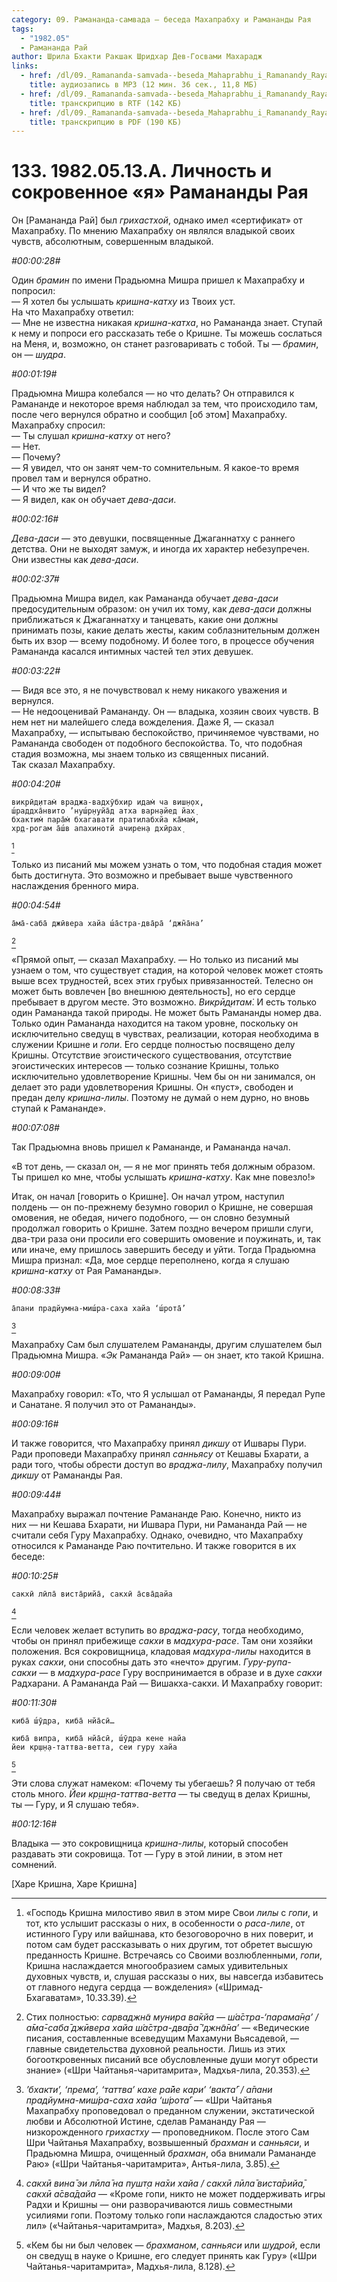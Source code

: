 ```yaml
---
category: 09. Рамананда-самвада — беседа Махапрабху и Рамананды Рая
tags:
  - "1982.05"
  - Рамананда Рай
author: Шрила Бхакти Ракшак Шридхар Дев-Госвами Махарадж
links:
  - href: /dl/09._Ramananda-samvada--beseda_Mahaprabhu_i_Ramanandy_Raya/133_1982.05.13.A_SridharMj_Lichnost_i_sokrovennoe_ja_Ramanandy_Raja.mp3
    title: аудиозапись в MP3 (12 мин. 36 сек., 11,8 МБ)
  - href: /dl/09._Ramananda-samvada--beseda_Mahaprabhu_i_Ramanandy_Raya/133_1982.05.13.A_SridharMj_Lichnost_i_sokrovennoe_ja_Ramanandy_Raja.rtf
    title: транскрипцию в RTF (142 КБ)
  - href: /dl/09._Ramananda-samvada--beseda_Mahaprabhu_i_Ramanandy_Raya/133_1982.05.13.A_SridharMj_Lichnost_i_sokrovennoe_ja_Ramanandy_Raja.pdf
    title: транскрипцию в PDF (190 КБ)
---
```


# 133. 1982.05.13.A. Личность и сокровенное «я» Рамананды Рая

Он [Рамананда Рай] был *грихастхой*, однако имел «сертификат» от Махапрабху. По мнению Махапрабху он являлся владыкой своих чувств, абсолютным, совершенным владыкой.

*#00:00:28#*

Один *брамин* по имени Прадьюмна Мишра пришел к Махапрабху и попросил:\
— Я хотел бы услышать *кришна-катху* из Твоих уст.\
На что Махапрабху ответил:\
— Мне не известна никакая *кришна-катха*, но Рамананда знает. Ступай к нему и попроси его рассказать тебе о Кришне. Ты можешь сослаться на Меня, и, возможно, он станет разговаривать с тобой. Ты — *брамин*, он — *шудра*.

*#00:01:19#*

Прадьюмна Мишра колебался — но что делать? Он отправился к Рамананде и некоторое время наблюдал за тем, что происходило там, после чего вернулся обратно и сообщил [об этом] Махапрабху. Махапрабху спросил:\
— Ты слушал *кришна-катху* от него?\
— Нет.\
— Почему?\
— Я увидел, что он занят чем-то сомнительным. Я какое-то время провел там и вернулся обратно.\
— И что же ты видел?\
— Я видел, как он обучает *дева-даси*.

*#00:02:16#*

*Дева-даси* — это девушки, посвященные Джаганнатху с раннего детства. Они не выходят замуж, и иногда их характер небезупречен. Они известны как *дева-даси*.

*#00:02:37#*

Прадьюмна Мишра видел, как Рамананда обучает *дева-даси* предосудительным образом: он учил их тому, как *дева-даси* должны приближаться к Джаганнатху и танцевать, какие они должны принимать позы, какие делать жесты, каким соблазнительным должен быть их взор — всему подобному. И более того, в процессе обучения Рамананда касался интимных частей тел этих девушек.

*#00:03:22#*

— Видя все это, я не почувствовал к нему никакого уважения и вернулся.\
— Не недооценивай Рамананду. Он — владыка, хозяин своих чувств. В нем нет ни малейшего следа вожделения. Даже Я, — сказал Махапрабху, — испытываю беспокойство, причиняемое чувствами, но Рамананда свободен от подобного беспокойства. То, что подобная стадия возможна, мы знаем только из священных писаний.\
Так сказал Махапрабху.

*#00:04:20#*

    викрӣд̣итам̇ враджа-вадхӯбхир идам̇ ча виш̣н̣ох̣,
    ш́раддха̄нвито ’нуш́р̣н̣уйа̄д атха варн̣айед йах̣
    бхактим̇ пара̄м̇ бхагавати пратилабхйа ка̄мам̇,
    хр̣д-рогам а̄ш́в апахинотй ачирен̣а дхӣрах̣
[^_ftn1]

Только из писаний мы можем узнать о том, что подобная стадия может быть достигнута. Это возможно и пребывает выше чувственного наслаждения бренного мира.

*#00:04:54#*

    а̄ма̄-саба̄ джӣвера хайа ш́а̄стра-два̄ра̄ ‘джн̃а̄на’
[^_ftn2]

«Прямой опыт, — сказал Махапрабху. — Но только из писаний мы узнаем о том, что существует стадия, на которой человек может стоять выше всех трудностей, всех этих грубых привязанностей. Телесно он может быть вовлечен [во внешнюю деятельность], но его сердце пребывает в другом месте. Это возможно. *Викрӣд̣итам̇*. И есть только один Рамананда такой природы. Не может быть Рамананды номер два. Только один Рамананда находится на таком уровне, поскольку он исключительно сведущ в чувствах, реализации, которая необходима в служении Кришне и *гопи*. Его сердце полностью посвящено делу Кришны. Отсутствие эгоистического существования, отсутствие эгоистических интересов — только сознание Кришны, только исключительно удовлетворение Кришны. Чем бы он ни занимался, он делает это ради удовлетворения Кришны. Он «пуст», свободен и предан делу *кришна-лилы*. Поэтому не думай о нем дурно, но вновь ступай к Рамананде».

*#00:07:08#*

Так Прадьюмна вновь пришел к Рамананде, и Рамананда начал.

«В тот день, — сказал он, — я не мог принять тебя должным образом. Ты пришел ко мне, чтобы услышать *кришна-катху*. Как мне повезло!»

Итак, он начал [говорить о Кришне]. Он начал утром, наступил полдень — он по-прежнему безумно говорил о Кришне, не совершая омовения, не обедая, ничего подобного, — он словно безумный продолжал говорить о Кришне. Затем поздно вечером пришли слуги, два-три раза они просили его совершить омовение и поужинать, и, так или иначе, ему пришлось завершить беседу и уйти. Тогда Прадьюмна Мишра признал: «Да, мое сердце переполнено, когда я слушаю *кришна-катху* от Рая Рамананды».

*#00:08:33#*

    а̄пани прадйумна-миш́ра-саха хайа ‘ш́рота̄’
[^_ftn3]

Махапрабху Сам был слушателем Рамананды, другим слушателем был Прадьюмна Мишра. «*Эк* Рамананда Рай» — он знает, кто такой Кришна.

*#00:09:00#*

Махапрабху говорил: «То, что Я услышал от Рамананды, Я передал Рупе и Санатане. Я получил это от Рамананды».

*#00:09:16#*

И также говорится, что Махапрабху принял *дикшу* от Ишвары Пури. Ради проповеди Махапрабху принял *санньясу* от Кешавы Бхарати, а ради того, чтобы обрести доступ во *враджа-лилу*, Махапрабху получил *дикшу* от Рамананды Рая.

*#00:09:44#*

Махапрабху выражал почтение Рамананде Раю. Конечно, никто из них — ни Кешава Бхарати, ни Ишвара Пури, ни Рамананда Рай — не считали себя Гуру Махапрабху. Однако, очевидно, что Махапрабху относился к Рамананде Раю почтительно. И также говорится в их беседе:

*#00:10:25#*

    сакхӣ лӣла̄ виста̄рийа̄, сакхӣ а̄сва̄дайа
[^_ftn4]

Если человек желает вступить во *враджа-расу*, тогда необходимо, чтобы он принял прибежище *сакхи* в *мадхура-расе*. Там они хозяйки положения. Вся сокровищница, кладовая *мадхура-лилы* находится в руках *сакхи*, они способны дать это «нечто» другим. *Гуру-рупа-сакхи* — в *мадхура-расе* Гуру воспринимается в образе и в духе *сакхи* Радхарани. А Рамананда Рай — Вишакха-сакхи. И Махапрабху говорит:

*#00:11:30#*

    киба̄ ш́ӯдра, киба̄ нйа̄сӣ…

    киба̄ випра, киба̄ нйа̄сӣ, ш́ӯдра кене найа
    йеи кр̣ш̣н̣а-таттва-ветта, сеи гуру хайа
[^_ftn5]

Эти слова служат намеком: «Почему ты убегаешь? Я получаю от тебя столь много. *Йеи кр̣ш̣н̣а-таттва-ветта* — ты сведущ в делах Кришны, ты — Гуру, и Я слушаю тебя».

*#00:12:16#*

Владыка — это сокровищница *кришна-лилы*, который способен раздавать эти сокровища. Тот — Гуру в этой линии, в этом нет сомнений.

[Харе Кришна, Харе Кришна]



[^_ftn1]: «Господь Кришна милостиво явил в этом мире Свои *лилы* с *гопи*, и тот, кто услышит рассказы о них, в особенности о *раса-лиле*, от истинного Гуру или вайшнава, кто безоговорочно в них поверит, и потом сам будет рассказывать о них другим, тот обретет высшую преданность Кришне. Встречаясь со Своими возлюбленными, *гопи*, Кришна наслаждается многообразием самых удивительных духовных чувств, и, слушая рассказы о них, вы навсегда избавитесь от главного недуга сердца — вожделения» («Шримад-Бхагаватам», 10.33.39).

[^_ftn2]: Стих полностью: *сарваджн̃а мунира ва̄кйа — ш́а̄стра-‘парама̄н̣а’ / а̄ма̄-саба̄ джӣвера хайа ш́а̄стра-два̄ра̄ ‘джн̃а̄на’* — «Ведические писания, составленные всеведущим Махамуни Вьясадевой, — главные свидетельства духовной реальности. Лишь из этих богооткровенных писаний все обусловленные души могут обрести знание» («Шри Чайтанья-чаритамрита», Мадхья-лила, 20.353).

[^_ftn3]: *’бхакти’, ‘према’, ‘таттва’ кахе ра̄йе кари’ ‘вакта̄’ / а̄пани прадйумна-миш́ра-саха хайа ‘ш́рота̄’* — «Шри Чайтанья Махапрабху проповедовал о преданном служении, экстатической любви и Абсолютной Истине, сделав Рамананду Рая — низкорожденного *грихастху* — проповедником. После этого Сам Шри Чайтанья Махапрабху, возвышенный *брахман* и *санньяси*, и Прадьюмна Мишра, очищенный *брахман*, оба внимали Рамананде Раю» («Шри Чайтанья-чаритамрита», Антья-лила, 3.85).

[^_ftn4]: *сакхӣ вина̄ эи лӣла̄ на пушт̣а на̄хи хайа / сакхӣ лӣла̄ виста̄рийа̄, сакхӣ а̄сва̄дайа* — «Кроме гопи, никто не может поддерживать игры Радхи и Кришны — они разворачиваются лишь совместными усилиями гопи. Поэтому только гопи наслаждаются сладостью этих лил» («Чайтанья-чаритамрита», Мадхья, 8.203).

[^_ftn5]: «Кем бы ни был человек — *брахманом*, *санньяси* или *шудрой*, если он сведущ в науке о Кришне, его следует принять как Гуру» («Шри Чайтанья-чаритамрита», Мадхья-лила, 8.128).

